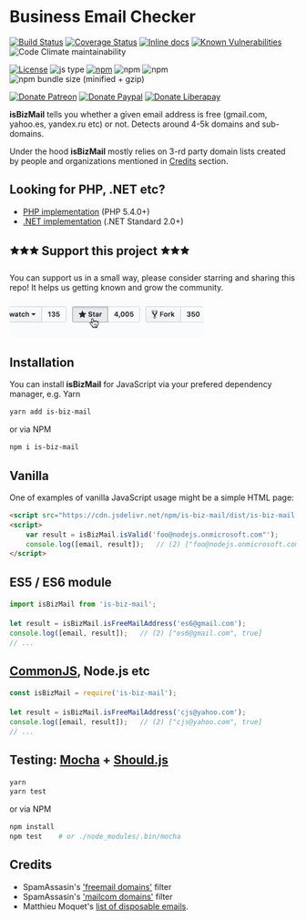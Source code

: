 Business Email Checker
======================
[![Build Status](https://travis-ci.org/salaros/is-biz-mail-js.svg?branch=master)](https://travis-ci.org/salaros/is-biz-mail-js)
[![Coverage Status](https://coveralls.io/repos/github/salaros/is-biz-mail-js/badge.svg?branch=master)](https://coveralls.io/github/salaros/is-biz-mail-js?branch=master)
[![Inline docs](http://inch-ci.org/github/salaros/is-biz-mail-js.svg?branch=master)](http://inch-ci.org/github/salaros/is-biz-mail-js)
[![Known Vulnerabilities](https://snyk.io//test/github/salaros/is-biz-mail-js/badge.svg?targetFile=package.json)](https://snyk.io//test/github/salaros/is-biz-mail-js?targetFile=package.json)
![Code Climate maintainability](https://img.shields.io/codeclimate/maintainability/salaros/is-biz-mail-js)


[![License](https://img.shields.io/github/license/salaros/is-biz-mail-js.svg)](https://github.com/salaros/is-biz-mail-js/blob/master/LICENSE)
![js type](https://img.shields.io/badge/type-Vanilla%20|%20CommonJS-589594.svg)
[![npm](https://img.shields.io/npm/v/is-biz-mail.svg?colorB=cb3837)](https://www.npmjs.com/package/is-biz-mail)
![npm](https://img.shields.io/npm/dt/is-biz-mail.svg)
![npm](https://img.shields.io/npm/dw/is-biz-mail.svg)
![npm bundle size (minified + gzip)](https://img.shields.io/bundlephobia/minzip/is-biz-mail.svg)


[![Donate Patreon](https://img.shields.io/badge/donate-Patreon-f96854.svg)](https://www.patreon.com/salaros/)
[![Donate Paypal](https://img.shields.io/badge/donate-PayPal-009cde.svg)](https://paypal.me/salarosIT)
[![Donate Liberapay](https://img.shields.io/badge/donate-Liberapay-ffc600.svg)](https://liberapay.com/salaros/)

**isBizMail** tells you whether a given email address is free (gmail.com, yahoo.es, yandex.ru etc) or not. Detects around 4-5k domains and sub-domains.

Under the hood **isBizMail** mostly relies on 3-rd party domain lists created by people and organizations mentioned in [Credits](#Credits) section.

## Looking for PHP, .NET etc?

* [PHP implementation](https://github.com/salaros/is-biz-mail-php) (PHP 5.4.0+)
* [.NET implementation](https://github.com/salaros/is-biz-mail-dotnet) (.NET Standard 2.0+)

## 🟊🟊🟊 Support this project 🟊🟊🟊

You can support us in a small way, please consider starring and sharing this repo! It helps us getting known and grow the community.

![star us](.github/assets/star_us.gif)

## Installation

You can install **isBizMail** for JavaScript via your prefered dependency manager, e.g. Yarn

```bash
yarn add is-biz-mail
```

or via NPM

```bash
npm i is-biz-mail
```

## Vanilla

One of examples of vanilla JavaScript usage might be a simple HTML page:

```html
<script src="https://cdn.jsdelivr.net/npm/is-biz-mail/dist/is-biz-mail.js"></script>
<script>
    var result = isBizMail.isValid('foo@nodejs.onmicrosoft.com"');
    console.log([email, result]);   // (2) ["foo@nodejs.onmicrosoft.com", false]
</script>
```

## ES5 / ES6 module

```js
import isBizMail from 'is-biz-mail';

let result = isBizMail.isFreeMailAddress('es6@gmail.com');
console.log([email, result]);   // (2) ["es6@gmail.com", true]
// ...
```

## [CommonJS](http://requirejs.org/docs/commonjs.html), Node.js etc

```js
const isBizMail = require('is-biz-mail');

let result = isBizMail.isFreeMailAddress('cjs@yahoo.com');
console.log([email, result]);   // (2) ["cjs@yahoo.com", true]
// ...
```

## Testing: [Mocha](https://mochajs.org/) + [Should.js](https://shouldjs.github.io/)

```bash
yarn
yarn test
```

or via NPM

```bash
npm install
npm test    # or ./node_modules/.bin/mocha
```

## Credits

* SpamAssasin's ['freemail domains'](https://raw.githubusercontent.com/apache/spamassassin/trunk/rules/20_freemail_domains.cf) filter
* SpamAssasin's ['mailcom domains'](https://raw.githubusercontent.com/apache/spamassassin/trunk/rules/20_freemail_domains.cf) filter
* Matthieu Moquet's [list of disposable emails](https://raw.githubusercontent.com/MattKetmo/EmailChecker/master/res/throwaway_domains.txt).
